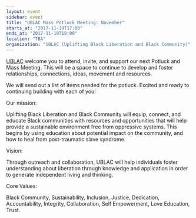 ```yaml
---
layout: event
sidebar: event
title: "UBLAC Mass Potluck Meeting: November"
starts_at: "2017-11-19T17:00"
ends_at: "2017-11-19T19:00"
location: "TBA"
organization: "UBLAC (Uplifting Black Liberation and Black Community)"
---
```


[UBLAC](https://www.facebook.com/UBLACMKE/) welcome you to attend, invite, and support our next Potluck and Mass Meeting. This will be a space to continue to develop and foster relationships, connections, ideas, movement and resources. 

We will send out a list of items needed for the potluck. Excited and ready to continuing building with each of you!

Our mission:

Uplifting Black Liberation and Black Community will equip, connect, and educate Black communities with resources and opportunities that will help provide a sustainable environment free from oppressive systems. This begins by using education about potential impact on the community, and how to heal from post-traumatic slave syndrome.

Vision:

Through outreach and collaboration, UBLAC will help individuals foster understanding about liberation through knowledge and application in order to generate independent living and thinking.

Core Values:

Black Community, Sustainability, Inclusion, Justice, Dedication, Accountability, Integrity, Collaboration, Self Empowerment, Love Education, Trust.
